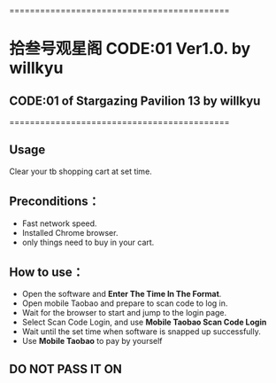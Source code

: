 ===========================================
# 拾叁号观星阁 CODE:01 Ver1.0.  by willkyu
## CODE:01 of Stargazing Pavilion 13  by willkyu
===========================================
## **Usage**
Clear your tb shopping cart at set time.

## **Preconditions**：
- Fast network speed.
- Installed Chrome browser.
- only things need to buy in your cart.

## **How to use**：
- Open the software and **Enter The Time In The Format**.
- Open mobile Taobao and prepare to scan code to log in.
- Wait for the browser to start and jump to the login page.
- Select Scan Code Login, and use **Mobile Taobao Scan Code Login**
- Wait until the set time when software is snapped up successfully.
- Use **Mobile Taobao** to pay by yourself

## **DO NOT PASS IT ON**

